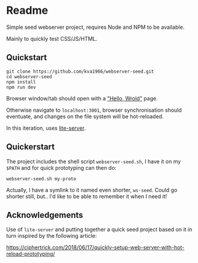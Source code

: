 # Readme

Simple seed webserver project, requires Node and NPM to be available. 

Mainly to quickly test CSS/JS/HTML. 


## Quickstart

```
git clone https://github.com/kva1966/webserver-seed.git
cd webserver-seed
npm install
npm run dev
```

Browser window/tab should open with a ["Hello, Wrold"](https://namingcrisis.net/2008/09/27/hello-world/) 
page. 

Otherwise navigate to `localhost:3001`, browser synchronisation should eventuate,
and changes on the file system will be hot-reloaded.

In this iteration, uses [lite-server](https://www.npmjs.com/package/lite-server).


## Quickerstart

The project includes the shell script `webserver-seed.sh`, I have it on my `$PATH`
and for quick prototyping can then do:

```
webserver-seed.sh my-proto
```

Actually, I have a symlink to it named even shorter, `ws-seed`. Could go shorter
still, but.. I'd like to be able to remember it when I need it!


## Acknowledgements

Use of `lite-server` and putting together a quick seed project based on it in
turn inspired by the following article:

<https://ciphertrick.com/2018/06/17/quickly-setup-web-server-with-hot-reload-prototyping/>
